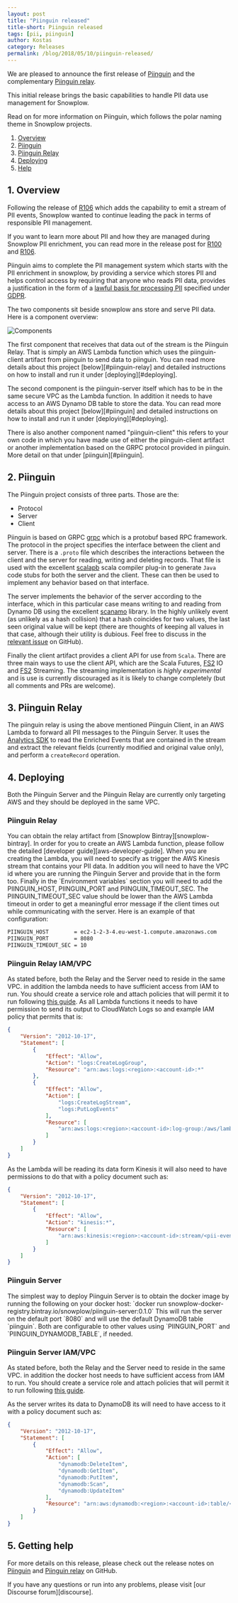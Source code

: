 ```yaml
---
layout: post
title: "Piinguin released"
title-short: Piinguin released
tags: [pii, piinguin]
author: Kostas
category: Releases
permalink: /blog/2018/05/10/piinguin-released/
---
```


We are pleased to announce the first release of [Piinguin][release-notes] and the complementary [Piinguin relay][relay-release-notes].

This initial release brings the basic capabilities to handle PII data use management for Snowplow.

Read on for more information on Piinguin, which follows the polar naming theme in Snowplow projects.

<!--more-->

1. [Overview](#overview)
2. [Piinguin](#piinguin)
3. [Piinguin Relay](#piinguin-relay)
4. [Deploying](#deploying)
5. [Help](#help)

<h2 id="#overview"> 1. Overview </h2>

Following the release of [R106][acropolis-blog-post] which adds the capability to emit a stream of PII events, Snowplow wanted to continue leading the pack in terms of responsible PII management.

If you want to learn more about PII and how they are managed during Snowplow PII enrichment, you can read more in the release post for [R100][epidaurus-blog-post] and [R106][acropolis-blog-post].

Piinguin aims to complete the PII management system which starts with the PII enrichment in snowplow, by providing a service which stores PII and helps control access by requiring that anyone who reads PII data, provides a justification in the form of a [lawful basis for processing PII][lawful-basis-ico] specified under [GDPR][gdpr-eu].

The two components sit beside snowplow ans store and serve PII data. Here is a component overview:

![Components][components-overview]

The first component that receives that data out of the stream is the Piinguin Relay. That is simply an AWS Lambda function which uses the piinguin-client artifact from piinguin to send data to piinguin. You can read more details about this project [below][#piinguin-relay] and detailed instructions on how to install and run it under [deploying][#deploying].

The second component is the piinguin-server itself which has to be in the same secure VPC as the Lambda function. In addition it needs to have access to an AWS Dynamo DB table to store the data. You can read more details about this project [below][#piinguin] and detailed instructions on how to install and run it under [deploying][#deploying].

There is also another component named "piinguin-client" this refers to your own code in which you have made use of either the piinguin-client artifact or another implementation based on the GRPC protocol provided in piinguin. More detail on that under [piinguin][#piinguin].

<h2 id="#piinguin"> 2. Piinguin </h2>

The Piinguin project consists of three parts. Those are the:

* Protocol
* Server
* Client

Piinguin is based on GRPC [grpc] which is a protobuf based RPC framework. The protocol in the project specifies the interface between the client and server. There is a `.proto` file which describes the interactions between the client and the server for reading, writing and deleting records. That file is used with the excellent [scalapb][scalapb] scala compiler plug-in to generate `Java` code stubs for both the server and the client. These can then be used to implement any behavior based on that interface.

The server implements the behavior of the server according to the interface, which in this particular case means writing to and reading from Dynamo DB using the excellent [scanamo][scanamo] library. In the highly unlikely event (as unlikely as a hash collision) that a hash coincides for two values, the last seen original value will be kept (there are thoughts of keeping all values in that case, although their utility is dubious. Feel free to discuss in the [relevant issue][collision-issue] on GitHub).

Finally the client artifact provides a client API for use from `Scala`. There are three main ways to use the client API, which are the Scala Futures, [FS2][fs2] IO and [FS2][fs2] Streaming. The streaming implementation is *highly experimental* and is use is currently discouraged as it is likely to change completely (but all comments and PRs are welcome).

<h2 id="#piinguin-relay"> 3. Piinguin Relay </h2>

The piinguin relay is using the above mentioned Piinguin Client, in an AWS Lambda to forward all PII messages to the Piinguin Server. It uses the [Analytics SDK][analytics-sdk] to read the Enriched Events that are contained in the stream and extract the relevant fields (currently modified and original value only), and perform a `createRecord` operation.

<h2 id="#deploying"> 4. Deploying </h2>

Both the Piinguin Server and the Piinguin Relay are currently only targeting AWS and they should be deployed in the same VPC.

<h3 id="#deploying-relay"> Piinguin Relay </h3>
You can obtain the relay artifact from [Snowplow Bintray][snowplow-bintray]. In order for you to create an AWS Lambda function, please follow the detailed [developer guide][aws-developer-guide]. When you are creating the Lambda, you will need to specify as trigger the AWS Kinesis stream that contains your PII data. In addition you will need to have the VPC id where you are running the Piinguin Server and provide that in the form too. Finally in the `Environment variables` section you will need to add the PIINGUIN_HOST, PIINGUIN_PORT and PIINGUIN_TIMEOUT_SEC. The PIINGUIN_TIMEOUT_SEC value should be lower than the AWS Lambda timeout in order to get a meaningful error message if the client times out while communicating with the server. Here is an example of that configuration:

```bash
PIINGUIN_HOST        = ec2-1-2-3-4.eu-west-1.compute.amazonaws.com
PIINGUIN_PORT        = 8080
PIINGUIN_TIMEOUT_SEC = 10
```

<h3 id="#relay-iam-policy"> Piinguin Relay IAM/VPC </h3>

As stated before, both the Relay and the Server need to reside in the same VPC. in addition the lambda needs to have sufficient access from IAM to run. You should create a service role and attach policies that will permit it to run following [this guide][role-creation]. As all Lambda functions it needs to have permission to send its output to CloudWatch Logs so and example IAM policy that permits that is:

```json
{
    "Version": "2012-10-17",
    "Statement": [
        {
            "Effect": "Allow",
            "Action": "logs:CreateLogGroup",
            "Resource": "arn:aws:logs:<region>:<account-id>:*"
        },
        {
            "Effect": "Allow",
            "Action": [
                "logs:CreateLogStream",
                "logs:PutLogEvents"
            ],
            "Resource": [
                "arn:aws:logs:<region>:<account-id>:log-group:/aws/lambda/piinguin-relay:*"
            ]
        }
    ]
}
```

As the Lambda will be reading its data form Kinesis it will also need to have permissions to do that with a policy document such as:

```json
{
    "Version": "2012-10-17",
    "Statement": [
        {
            "Effect": "Allow",
            "Action": "kinesis:*",
            "Resource": [
                "arn:aws:kinesis:<region>:<account-id>:stream/<pii-events-stream-name>"
            ]
        }
    ]
}
```

<h3 id="#deploying-piinguin"> Piinguin Server </h3>
The simplest way to deploy Piinguin Server is to obtain the docker image by running the following on your docker host:
`docker run snowplow-docker-registry.bintray.io/snowplow/piinguin-server:0.1.0`
This will run the server on the default port `8080` and will use the default DynamoDB table `piinguin`. Both are configurable to other values using `PIINGUIN_PORT` and `PIINGUIN_DYNAMODB_TABLE`, if needed.

<h3 id="#piinguin-iam-policy"> Piinguin Server IAM/VPC </h3>

As stated before, both the Relay and the Server need to reside in the same VPC. in addition the docker host needs to have sufficient access from IAM to run. You should create a service role and attach policies that will permit it to run following [this guide][role-creation].

As the server writes its data to DynamoDB its will need to have access to it with a policy document such as:

```json
{
    "Version": "2012-10-17",
    "Statement": [
        {
            "Effect": "Allow",
            "Action": [
                "dynamodb:DeleteItem",
                "dynamodb:GetItem",
                "dynamodb:PutItem",
                "dynamodb:Scan",
                "dynamodb:UpdateItem"
            ],
            "Resource": "arn:aws:dynamodb:<region>:<account-id>:table/<table-name>"
        }
    ]
}
```

<h2 id="#help"> 5. Getting help </h2>

For more details on this release, please check out the release notes on [Piinguin][release-notes] and [Piinguin relay][relay-release-notes] on GitHub.

If you have any questions or run into any problems, please visit [our Discourse forum][discourse].

[release-notes]: https://github.com/snowplow-incubator/piinguin/releases/tag/0.1.0
[relay-release-notes]: https://github.com/snowplow-incubator/snowplow-piinguin-relay/releases/tag/0.1.0
[epidaurus-blog-post]: https://snowplowanalytics.com/blog/2018/02/27/snowplow-r100-epidaurus-released-with-pii-pseudonymization-support/
[lawful-basis-ico]: https://ico.org.uk/for-organisations/guide-to-the-general-data-protection-regulation-gdpr/lawful-basis-for-processing/#ib3
[gdpr-eu]: https://www.eugdpr.org/
[components-overview]: /assets/img/blog/2018/05/diagram.png
[grpc]: https://grpc.io/
[scalapb]: https://github.com/thesamet/sbt-protoc
[scanamo]: https://www.scanamo.org/
[fs2]: https://github.com/functional-streams-for-scala/fs2
[analytics-sdk]: https://github.com/snowplow/snowplow/wiki/Snowplow-Analytics-SDK
[collision-issue]: https://github.com/snowplow-incubator/piinguin/issues/8
[aws-developer-guide]: https://docs.aws.amazon.com/lambda/latest/dg/welcome.html
[role-creation]: https://docs.aws.amazon.com/IAM/latest/UserGuide/id_roles_create_for-service.html
[snowplow-bintray]: https://bintray.com/snowplow/snowplow-generic/snowplow-piinguin-relay#files

<!--*UPDATE ME*-->
[acropolis-blog-post]: https://snowplowanalytics.com/blog/2018/05/10/snowplow-r106-acropolis

